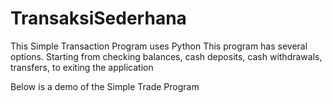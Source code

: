 # TransaksiSederhana
This Simple Transaction Program uses Python  This program has several options. Starting from checking balances, cash deposits, cash withdrawals, transfers, to exiting the application

Below is a demo of the Simple Trade Program
